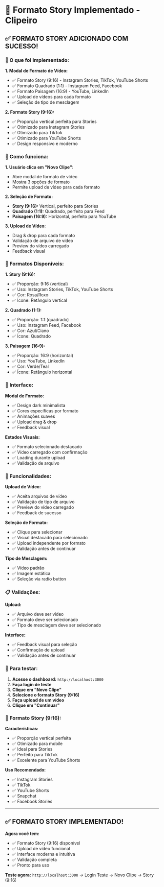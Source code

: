 # 📱 Formato Story Implementado - Clipeiro

## ✅ **FORMATO STORY ADICIONADO COM SUCESSO!**

### **🎯 O que foi implementado:**

**1. Modal de Formato de Vídeo:**
- ✅ Formato Story (9:16) - Instagram Stories, TikTok, YouTube Shorts
- ✅ Formato Quadrado (1:1) - Instagram Feed, Facebook
- ✅ Formato Paisagem (16:9) - YouTube, LinkedIn
- ✅ Upload de vídeos para cada formato
- ✅ Seleção de tipo de mesclagem

**2. Formato Story (9:16):**
- ✅ Proporção vertical perfeita para Stories
- ✅ Otimizado para Instagram Stories
- ✅ Otimizado para TikTok
- ✅ Otimizado para YouTube Shorts
- ✅ Design responsivo e moderno

### **🚀 Como funciona:**

**1. Usuário clica em "Novo Clipe":**
- Abre modal de formato de vídeo
- Mostra 3 opções de formato
- Permite upload de vídeo para cada formato

**2. Seleção de Formato:**
- **Story (9:16):** Vertical, perfeito para Stories
- **Quadrado (1:1):** Quadrado, perfeito para Feed
- **Paisagem (16:9):** Horizontal, perfeito para YouTube

**3. Upload de Vídeo:**
- Drag & drop para cada formato
- Validação de arquivo de vídeo
- Preview do vídeo carregado
- Feedback visual

### **📱 Formatos Disponíveis:**

**1. Story (9:16):**
- ✅ Proporção: 9:16 (vertical)
- ✅ Uso: Instagram Stories, TikTok, YouTube Shorts
- ✅ Cor: Rosa/Roxo
- ✅ Ícone: Retângulo vertical

**2. Quadrado (1:1):**
- ✅ Proporção: 1:1 (quadrado)
- ✅ Uso: Instagram Feed, Facebook
- ✅ Cor: Azul/Ciano
- ✅ Ícone: Quadrado

**3. Paisagem (16:9):**
- ✅ Proporção: 16:9 (horizontal)
- ✅ Uso: YouTube, LinkedIn
- ✅ Cor: Verde/Teal
- ✅ Ícone: Retângulo horizontal

### **🎨 Interface:**

**Modal de Formato:**
- ✅ Design dark minimalista
- ✅ Cores específicas por formato
- ✅ Animações suaves
- ✅ Upload drag & drop
- ✅ Feedback visual

**Estados Visuais:**
- ✅ Formato selecionado destacado
- ✅ Vídeo carregado com confirmação
- ✅ Loading durante upload
- ✅ Validação de arquivo

### **🔧 Funcionalidades:**

**Upload de Vídeo:**
- ✅ Aceita arquivos de vídeo
- ✅ Validação de tipo de arquivo
- ✅ Preview do vídeo carregado
- ✅ Feedback de sucesso

**Seleção de Formato:**
- ✅ Clique para selecionar
- ✅ Visual destacado para selecionado
- ✅ Upload independente por formato
- ✅ Validação antes de continuar

**Tipo de Mesclagem:**
- ✅ Vídeo padrão
- ✅ Imagem estática
- ✅ Seleção via radio button

### **📋 Validações:**

**Upload:**
- ✅ Arquivo deve ser vídeo
- ✅ Formato deve ser selecionado
- ✅ Tipo de mesclagem deve ser selecionado

**Interface:**
- ✅ Feedback visual para seleção
- ✅ Confirmação de upload
- ✅ Validação antes de continuar

### **🚀 Para testar:**

1. **Acesse o dashboard:** `http://localhost:3000`
2. **Faça login de teste**
3. **Clique em "Novo Clipe"**
4. **Selecione o formato Story (9:16)**
5. **Faça upload de um vídeo**
6. **Clique em "Continuar"**

### **🎯 Formato Story (9:16):**

**Características:**
- ✅ Proporção vertical perfeita
- ✅ Otimizado para mobile
- ✅ Ideal para Stories
- ✅ Perfeito para TikTok
- ✅ Excelente para YouTube Shorts

**Uso Recomendado:**
- ✅ Instagram Stories
- ✅ TikTok
- ✅ YouTube Shorts
- ✅ Snapchat
- ✅ Facebook Stories

---

## ✅ **FORMATO STORY IMPLEMENTADO!**

**Agora você tem:**
- ✅ Formato Story (9:16) disponível
- ✅ Upload de vídeo funcional
- ✅ Interface moderna e intuitiva
- ✅ Validação completa
- ✅ Pronto para uso

**Teste agora:** `http://localhost:3000` → Login Teste → Novo Clipe → Story (9:16)

